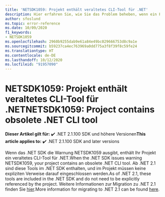 ```yaml
---
title: 'NETSDK1059: Projekt enthält veraltetes CLI-Tool für .NET'
description: Hier erfahren Sie, wie Sie das Problem beheben, wenn ein Projekt ein veraltetes CLI-Tool für .NET enthält.
author: sfoslund
ms.topic: error-reference
ms.date: 10/09/2020
f1_keywords:
- NETSDK1059
ms.openlocfilehash: 2960b9255dab9e61a84e49bc029666753d8c9a1e
ms.sourcegitcommit: b59237ca4ec763969a0dd775a3f8f39f8c59fe24
ms.translationtype: HT
ms.contentlocale: de-DE
ms.lasthandoff: 10/12/2020
ms.locfileid: "91957090"
---
```

# <a name="netsdk1059-project-contains-obsolete-net-cli-tool"></a><span data-ttu-id="6f912-103">NETSDK1059: Projekt enthält veraltetes CLI-Tool für .NET</span><span class="sxs-lookup"><span data-stu-id="6f912-103">NETSDK1059: Project contains obsolete .NET CLI tool</span></span>

<span data-ttu-id="6f912-104">**Dieser Artikel gilt für:** ✔️ .NET 2.1.100 SDK und höhere Versionen</span><span class="sxs-lookup"><span data-stu-id="6f912-104">**This article applies to:** ✔️ .NET 2.1.100 SDK and later versions</span></span>

<span data-ttu-id="6f912-105">Wenn das .NET SDK die Warnung NETSDK1059 ausgibt, enthält Ihr Projekt ein veraltetes CLI-Tool für .NET.</span><span class="sxs-lookup"><span data-stu-id="6f912-105">When the .NET SDK issues warning NETSDK1059, your project contains an obsolete .NET CLI tool.</span></span> <span data-ttu-id="6f912-106">Ab .NET 2.1 sind diese Tools im .NET SDK enthalten, und im Projekt müssen keine expliziten Verweise darauf eingeschlossen werden.</span><span class="sxs-lookup"><span data-stu-id="6f912-106">As of .NET 2.1, these tools are included in the .NET SDK and do not need to be explicitly referenced by the project.</span></span> <span data-ttu-id="6f912-107">Weitere Informationen zur Migration zu .NET 2.1 finden Sie [hier](https://aka.ms/dotnetclitools-in-box).</span><span class="sxs-lookup"><span data-stu-id="6f912-107">More information for migrating to .NET 2.1 can be found [here](https://aka.ms/dotnetclitools-in-box).</span></span>
